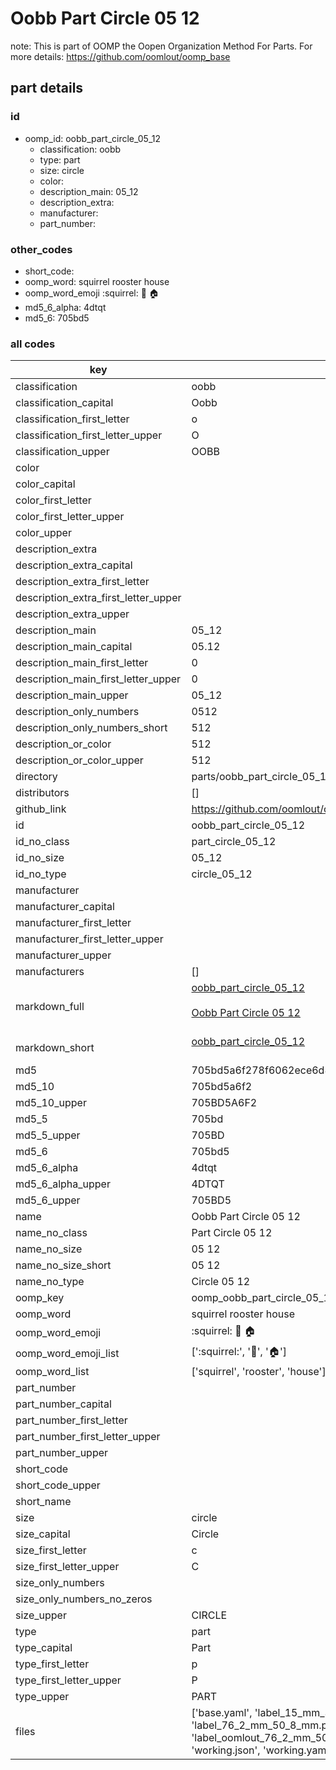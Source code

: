 # Oobb Part Circle 05 12  

note: This is part of OOMP the Oopen Organization Method For Parts. For more details: https://github.com/oomlout/oomp_base

##  part details





### id
* oomp_id: oobb_part_circle_05_12
  * classification: oobb
  * type: part
  * size: circle
  * color: 
  * description_main: 05_12
  * description_extra: 
  * manufacturer: 
  * part_number: 

### other_codes
* short_code: 
* oomp_word: squirrel rooster house
* oomp_word_emoji :squirrel: :rooster: :house:
* md5_6_alpha: 4dtqt
* md5_6: 705bd5

### all codes 
| key | value |  
| --- | --- |  
| classification | oobb |  
| classification_capital | Oobb |  
| classification_first_letter | o |  
| classification_first_letter_upper | O |  
| classification_upper | OOBB |  
| color |  |  
| color_capital |  |  
| color_first_letter |  |  
| color_first_letter_upper |  |  
| color_upper |  |  
| description_extra |  |  
| description_extra_capital |  |  
| description_extra_first_letter |  |  
| description_extra_first_letter_upper |  |  
| description_extra_upper |  |  
| description_main | 05_12 |  
| description_main_capital | 05.12 |  
| description_main_first_letter | 0 |  
| description_main_first_letter_upper | 0 |  
| description_main_upper | 05_12 |  
| description_only_numbers | 0512 |  
| description_only_numbers_short | 512 |  
| description_or_color | 512 |  
| description_or_color_upper | 512 |  
| directory | parts/oobb_part_circle_05_12 |  
| distributors | [] |  
| github_link | https://github.com/oomlout/oomlout_oomp_part_src/tree/main/parts/oobb_part_circle_05_12/working |  
| id | oobb_part_circle_05_12 |  
| id_no_class | part_circle_05_12 |  
| id_no_size | 05_12 |  
| id_no_type | circle_05_12 |  
| manufacturer |  |  
| manufacturer_capital |  |  
| manufacturer_first_letter |  |  
| manufacturer_first_letter_upper |  |  
| manufacturer_upper |  |  
| manufacturers | [] |  
| markdown_full | [oobb_part_circle_05_12](https://github.com/oomlout/oomlout_oomp_part_src/tree/main/parts/oobb_part_circle_05_12/working)<br>[](https://github.com/oomlout/oomlout_oomp_part_src/tree/main/parts/oobb_part_circle_05_12/working)<br>[Oobb Part Circle 05 12](https://github.com/oomlout/oomlout_oomp_part_src/tree/main/parts/oobb_part_circle_05_12/working)<br><br> |  
| markdown_short | [oobb_part_circle_05_12](https://github.com/oomlout/oomlout_oomp_part_src/tree/main/parts/oobb_part_circle_05_12/working)<br><br> |  
| md5 | 705bd5a6f278f6062ece6d8d56adbc5b |  
| md5_10 | 705bd5a6f2 |  
| md5_10_upper | 705BD5A6F2 |  
| md5_5 | 705bd |  
| md5_5_upper | 705BD |  
| md5_6 | 705bd5 |  
| md5_6_alpha | 4dtqt |  
| md5_6_alpha_upper | 4DTQT |  
| md5_6_upper | 705BD5 |  
| name | Oobb Part Circle 05 12 |  
| name_no_class | Part Circle 05 12 |  
| name_no_size | 05 12 |  
| name_no_size_short | 05 12 |  
| name_no_type | Circle 05 12 |  
| oomp_key | oomp_oobb_part_circle_05_12 |  
| oomp_word | squirrel rooster house |  
| oomp_word_emoji | :squirrel: :rooster: :house: |  
| oomp_word_emoji_list | [':squirrel:', ':rooster:', ':house:'] |  
| oomp_word_list | ['squirrel', 'rooster', 'house'] |  
| part_number |  |  
| part_number_capital |  |  
| part_number_first_letter |  |  
| part_number_first_letter_upper |  |  
| part_number_upper |  |  
| short_code |  |  
| short_code_upper |  |  
| short_name |  |  
| size | circle |  
| size_capital | Circle |  
| size_first_letter | c |  
| size_first_letter_upper | C |  
| size_only_numbers |  |  
| size_only_numbers_no_zeros |  |  
| size_upper | CIRCLE |  
| type | part |  
| type_capital | Part |  
| type_first_letter | p |  
| type_first_letter_upper | P |  
| type_upper | PART |  
| files | ['base.yaml', 'label_15_mm_30_mm.pdf', 'label_15_mm_30_mm.svg', 'label_76_2_mm_50_8_mm.pdf', 'label_76_2_mm_50_8_mm.svg', 'label_oomlout_76_2_mm_50_8_mm.pdf', 'label_oomlout_76_2_mm_50_8_mm.svg', 'readme.md', 'working.json', 'working.yaml'] |  
